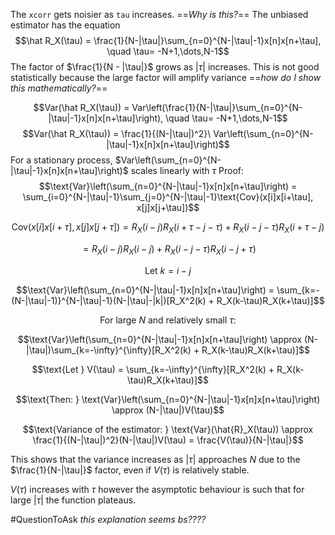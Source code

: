 The `xcorr` gets noisier as `tau` increases.  ==*Why is this?*==
The unbiased estimator has the equation 
$$\hat R_X(\tau) = \frac{1}{N-|\tau|}\sum_{n=0}^{N-|\tau|-1}x[n]x[n+\tau], \quad \tau= -N+1,\dots,N-1$$
The factor of $\frac{1}{N - |\tau|}$ grows as $|\tau|$ increases. 
This is not good statistically because the large factor will amplify variance ==*how do I show this mathematically?*==

$$Var(\hat R_X(\tau)) = Var\left(\frac{1}{N-|\tau|}\sum_{n=0}^{N-|\tau|-1}x[n]x[n+\tau]\right), \quad \tau= -N+1,\dots,N-1$$
$$Var(\hat R_X(\tau)) = \frac{1}{(N-|\tau|)^2}\ Var\left(\sum_{n=0}^{N-|\tau|-1}x[n]x[n+\tau]\right)$$
For a stationary process, $Var\left(\sum_{n=0}^{N-|\tau|-1}x[n]x[n+\tau]\right)$ scales linearly with $\tau$
Proof:
$$\text{Var}\left(\sum_{n=0}^{N-|\tau|-1}x[n]x[n+\tau]\right) = \sum_{i=0}^{N-|\tau|-1}\sum_{j=0}^{N-|\tau|-1}\text{Cov}(x[i]x[i+\tau], x[j]x[j+\tau])$$

$$\text{Cov}(x[i]x[i+\tau], x[j]x[j+\tau]) = R_X(i-j)R_X(i+\tau-j-\tau) + R_X(i-j-\tau)R_X(i+\tau-j)$$

$$= R_X(i-j)R_X(i-j) + R_X(i-j-\tau)R_X(i-j+\tau)$$

$$\text{Let } k = i-j$$

$$\text{Var}\left(\sum_{n=0}^{N-|\tau|-1}x[n]x[n+\tau]\right) = \sum_{k=-(N-|\tau|-1)}^{N-|\tau|-1}(N-|\tau|-|k|)[R_X^2(k) + R_X(k-\tau)R_X(k+\tau)]$$

$$\text{For large } N \text{ and relatively small } \tau:$$

$$\text{Var}\left(\sum_{n=0}^{N-|\tau|-1}x[n]x[n+\tau]\right) \approx (N-|\tau|)\sum_{k=-\infty}^{\infty}[R_X^2(k) + R_X(k-\tau)R_X(k+\tau)]$$

$$\text{Let } V(\tau) = \sum_{k=-\infty}^{\infty}[R_X^2(k) + R_X(k-\tau)R_X(k+\tau)]$$

$$\text{Then: } \text{Var}\left(\sum_{n=0}^{N-|\tau|-1}x[n]x[n+\tau]\right) \approx (N-|\tau|)V(\tau)$$

$$\text{Variance of the estimator: } \text{Var}(\hat{R}_X(\tau)) \approx \frac{1}{(N-|\tau|)^2}(N-|\tau|)V(\tau) = \frac{V(\tau)}{N-|\tau|}$$

This shows that the variance increases as $|\tau|$ approaches $N$ due to the $\frac{1}{N-|\tau|}$ factor, even if $V(\tau)$ is relatively stable.

$V(\tau)$ increases with $\tau$ however the asymptotic behaviour is such that for large $|\tau|$ the function plateaus.


#QuestionToAsk *this explanation seems bs????*